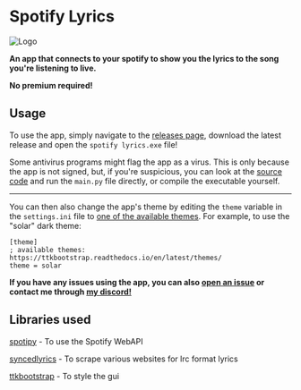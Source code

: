 
# Spotify Lyrics

![Logo](https://i.ibb.co/VYfTNT5/banner-transparent.png)

**An app that connects to your spotify to show you the lyrics to the song you're listening to live.**

**No premium required!**

## Usage

To use the app, simply navigate to the [releases page](https://github.com/Mews/spotify-lyrics/releases), download the latest release and open the `spotify lyrics.exe` file!

Some antivirus programs might flag the app as a virus. This is only because the app is not signed, but, if you're suspicious, you can look at the [source code](https://github.com/Mews/spotify-lyrics/tree/main/src) and run the `main.py` file directly, or compile the executable yourself.

---

You can then also change the app's theme by editing the `theme` variable in the `settings.ini` file to [one of the available themes](https://ttkbootstrap.readthedocs.io/en/latest/themes/). For example, to use the "solar" dark theme:


    [theme]
    ; available themes: https://ttkbootstrap.readthedocs.io/en/latest/themes/
    theme = solar


**If you have any issues using the app, you can also [open an issue](https://github.com/Mews/spotify-lyrics/issues/new) or contact me through [my discord!](https://discord.com/users/467268976523739157)**

## Libraries used
[spotipy](https://github.com/spotipy-dev/spotipy) - To use the Spotify WebAPI

[syncedlyrics](https://github.com/moehmeni/syncedlyrics) - To scrape various websites for lrc format lyrics

[ttkbootstrap](https://github.com/israel-dryer/ttkbootstrap/) - To style the gui

